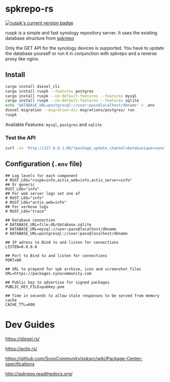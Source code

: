 # spkrepo-rs
[![ruspk's current version badge](https://img.shields.io/crates/v/ruspk.svg)](https://crates.io/crates/ruspk)

ruspk is a simple and fast synology repository server. It uses the existing database structure from [spkrepo](https://github.com/SynoCommunity/spkrepo)

Only the GET API for the synology devices is supported. You have to update the database yourself or run it in conjunction with spkrepo and a reverse proxy like nginx.

## Install

```sh
cargo install diesel_cli
cargo install ruspk --features postgres
cargo install ruspk --no-default-features --features mysql
cargo install ruspk --no-default-features --features sqlite
echo 'DATABASE_URL=postgresql://user:pass@localhost/dbname' > .env
diesel migration --migration-dir migrations/postgres/ run
ruspk
```

Available Features: `mysql`, `postgres` and `sqlite`

### Test the API

```sh
curl -sv 'http://127.0.0.1:80/?package_update_channel=beta&unique=synology_apollolake_418play&build=24922&language=enu&major=6&micro=2&arch=apollolake&minor=2&timezone=Melbourne&nano=4' | jq

```

## Configuration (`.env` file)

```env
## Log levels for each component
# RUST_LOG="ruspk=info,actix_web=info,actix_server=info"
## Or generic
RUST_LOG="info"
## For web server logs set one of
# RUST_LOG="info"
# RUST_LOG="actix_web=info"
## For verbose logs
# RUST_LOG="trace"

## Database connection
# DATABASE_URL=file:db/database.sqlite
# DATABASE_URL=mysql://user:pass@localhost/dbname
# DATABASE_URL=postgresql://user:pass@localhost/dbname

## IP adress to Bind to and listen for connections
LISTEN=0.0.0.0

## Port to Bind to and listen for connections
PORT=80

## URL to prepend for spk archive, icon and screenshot files
URL=https://packages.synocommunity.com

## Public key to advertise for signed packages
PUBLIC_KEY_FILE=pubkey.pem

## Time in seconds to allow stale responses to be served from memory cache
CACHE_TTL=600
```

# Dev Guides

https://diesel.rs/

https://actix.rs/

https://github.com/SynoCommunity/spksrc/wiki/Package-Center-specifications

http://spkrepo.readthedocs.org/

